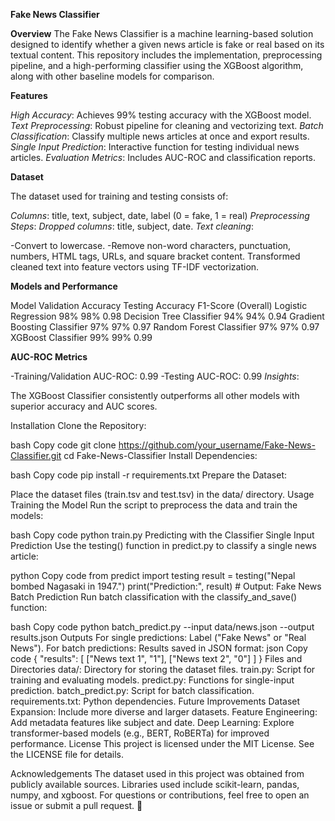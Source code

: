 **Fake News Classifier**

**Overview**
The Fake News Classifier is a machine learning-based solution designed to identify whether a given news article is fake or real based on its textual content. This repository includes the implementation, preprocessing pipeline, and a high-performing classifier using the XGBoost algorithm, along with other baseline models for comparison.

**Features**

*High Accuracy*: Achieves 99% testing accuracy with the XGBoost model.
*Text Preprocessing*: Robust pipeline for cleaning and vectorizing text.
*Batch Classification*: Classify multiple news articles at once and export results.
*Single Input Prediction*: Interactive function for testing individual news articles.
*Evaluation Metrics*: Includes AUC-ROC and classification reports.

**Dataset**

The dataset used for training and testing consists of:

*Columns*: title, text, subject, date, label (0 = fake, 1 = real)
*Preprocessing Steps*:
*Dropped columns*: title, subject, date.
*Text cleaning*:

-Convert to lowercase.
-Remove non-word characters, punctuation, numbers, HTML tags, URLs, and square bracket content.
Transformed cleaned text into feature vectors using TF-IDF vectorization.

**Models and Performance**

Model	                   Validation Accuracy	Testing Accuracy	F1-Score (Overall)
Logistic Regression	             98%	              98%            	0.98
Decision Tree Classifier	       94%	              94%	            0.94
Gradient Boosting Classifier	   97%	              97%	            0.97
Random Forest Classifier	       97%	              97%	            0.97
XGBoost Classifier	             99%	              99%           	0.99

**AUC-ROC Metrics**

-Training/Validation AUC-ROC: 0.99
-Testing AUC-ROC: 0.99
*Insights*:

The XGBoost Classifier consistently outperforms all other models with superior accuracy and AUC scores.

Installation
Clone the Repository:

bash
Copy code
git clone https://github.com/your_username/Fake-News-Classifier.git
cd Fake-News-Classifier
Install Dependencies:

bash
Copy code
pip install -r requirements.txt
Prepare the Dataset:

Place the dataset files (train.tsv and test.tsv) in the data/ directory.
Usage
Training the Model
Run the script to preprocess the data and train the models:

bash
Copy code
python train.py
Predicting with the Classifier
Single Input Prediction
Use the testing() function in predict.py to classify a single news article:

python
Copy code
from predict import testing
result = testing("Nepal bombed Nagasaki in 1947.")
print("Prediction:", result)  # Output: Fake News
Batch Prediction
Run batch classification with the classify_and_save() function:

bash
Copy code
python batch_predict.py --input data/news.json --output results.json
Outputs
For single predictions: Label ("Fake News" or "Real News").
For batch predictions: Results saved in JSON format:
json
Copy code
{
  "results": [
    ["News text 1", "1"],
    ["News text 2", "0"]
  ]
}
Files and Directories
data/: Directory for storing the dataset files.
train.py: Script for training and evaluating models.
predict.py: Functions for single-input prediction.
batch_predict.py: Script for batch classification.
requirements.txt: Python dependencies.
Future Improvements
Dataset Expansion: Include more diverse and larger datasets.
Feature Engineering: Add metadata features like subject and date.
Deep Learning: Explore transformer-based models (e.g., BERT, RoBERTa) for improved performance.
License
This project is licensed under the MIT License. See the LICENSE file for details.

Acknowledgements
The dataset used in this project was obtained from publicly available sources.
Libraries used include scikit-learn, pandas, numpy, and xgboost.
For questions or contributions, feel free to open an issue or submit a pull request. 🚀













